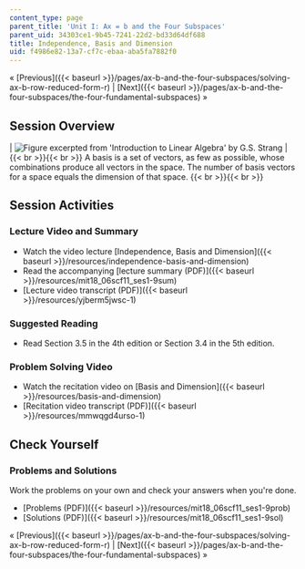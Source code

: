 ```yaml
---
content_type: page
parent_title: 'Unit I: Ax = b and the Four Subspaces'
parent_uid: 34303ce1-9b45-7241-22d2-bd33d64df688
title: Independence, Basis and Dimension
uid: f4986e82-13a7-cf7c-ebaa-aba5fa7882f0
---
```


« [Previous]({{< baseurl >}}/pages/ax-b-and-the-four-subspaces/solving-ax-b-row-reduced-form-r) | [Next]({{< baseurl >}}/pages/ax-b-and-the-four-subspaces/the-four-fundamental-subspaces) »

Session Overview
----------------

| ![Figure excerpted from 'Introduction to Linear Algebra' by G.S. Strang](BASEURL_PLACEHOLDER/resources/1_9) |  {{< br >}}{{< br >}} A basis is a set of vectors, as few as possible, whose combinations produce all vectors in the space. The number of basis vectors for a space equals the dimension of that space. {{< br >}}{{< br >}}  

Session Activities
------------------

### Lecture Video and Summary

*   Watch the video lecture [Independence, Basis and Dimension]({{< baseurl >}}/resources/independence-basis-and-dimension)
*   Read the accompanying [lecture summary (PDF)]({{< baseurl >}}/resources/mit18_06scf11_ses1-9sum)
*   [Lecture video transcript (PDF)]({{< baseurl >}}/resources/yjberm5jwsc-1)

### Suggested Reading

*   Read Section 3.5 in the 4th edition or Section 3.4 in the 5th edition.

### Problem Solving Video

*   Watch the recitation video on [Basis and Dimension]({{< baseurl >}}/resources/basis-and-dimension)
*   [Recitation video transcript (PDF)]({{< baseurl >}}/resources/mmwqgd4urso-1)

Check Yourself
--------------

### Problems and Solutions

Work the problems on your own and check your answers when you're done.

*   [Problems (PDF)]({{< baseurl >}}/resources/mit18_06scf11_ses1-9prob)
*   [Solutions (PDF)]({{< baseurl >}}/resources/mit18_06scf11_ses1-9sol)

« [Previous]({{< baseurl >}}/pages/ax-b-and-the-four-subspaces/solving-ax-b-row-reduced-form-r) | [Next]({{< baseurl >}}/pages/ax-b-and-the-four-subspaces/the-four-fundamental-subspaces) »